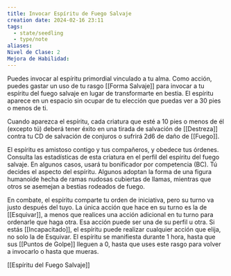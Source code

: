 ```yaml
---
title: Invocar Espíritu de Fuego Salvaje
creation date: 2024-02-16 23:11
tags:
  - state/seedling
  - type/note
aliases: 
Nivel de Clase: 2
Mejora de Habilidad:
---
```

Puedes invocar al espíritu primordial vinculado a tu alma. Como acción, puedes gastar un uso de tu rasgo [[Forma Salvaje]] para invocar a tu espíritu del fuego salvaje en lugar de transformarte en bestia. El espíritu aparece en un espacio sin ocupar de tu elección que puedas ver a 30 pies o menos de ti.

Cuando aparezca el espíritu, cada criatura que esté a 10 pies o menos de él (excepto tú) deberá
tener éxito en una tirada de salvación de [[Destreza]] contra tu CD de salvación de conjuros o sufrirá
2d6 de daño de [[Fuego]].

El espíritu es amistoso contigo y tus compañeros, y obedece tus órdenes. Consulta las estadísticas de esta criatura en el perfil del espíritu del fuego salvaje. En algunos casos, usará tu bonificador por competencia (BC). Tú decides el aspecto del espíritu. Algunos adoptan la forma de una figura humanoide hecha de ramas nudosas cubiertas de llamas, mientras que otros se asemejan a bestias rodeados de fuego.

En combate, el espíritu comparte tu orden de iniciativa, pero su turno va justo después del tuyo. La
única acción que hace en su turno es la de [[Esquivar]], a menos que realices una acción adicional en tu turno para ordenarle que haga otra. Esa acción puede ser una de su perfil u otra. Si estás
[[Incapacitado]], el espíritu puede realizar cualquier acción que elija, no solo la de Esquivar.
El espíritu se manifiesta durante 1 hora, hasta que sus [[Puntos de Golpe]] lleguen a 0, hasta que uses
este rasgo para volver a invocarlo o hasta que mueras.

[[Espíritu del Fuego Salvaje]]
